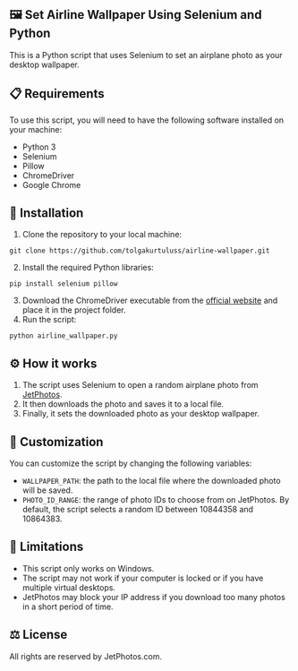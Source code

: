 ## 🖼️ Set Airline Wallpaper Using Selenium and Python
This is a Python script that uses Selenium to set an airplane photo as your desktop wallpaper.

## 📋 Requirements
To use this script, you will need to have the following software installed on your machine:

* Python 3
* Selenium
* Pillow
* ChromeDriver
* Google Chrome

## 🚀 Installation

1. Clone the repository to your local machine:
```
git clone https://github.com/tolgakurtuluss/airline-wallpaper.git
```

2. Install the required Python libraries:
```
pip install selenium pillow
```
3. Download the ChromeDriver executable from the [official website](https://sites.google.com/a/chromium.org/chromedriver/downloads) and place it in the project folder.
4. Run the script:
```
python airline_wallpaper.py
```


## ⚙️ How it works

1. The script uses Selenium to open a random airplane photo from [JetPhotos](https://www.jetphotos.com/).
2. It then downloads the photo and saves it to a local file.
3. Finally, it sets the downloaded photo as your desktop wallpaper.

## 🔧 Customization

You can customize the script by changing the following variables:

- `WALLPAPER_PATH`: the path to the local file where the downloaded photo will be saved.
- `PHOTO_ID_RANGE`: the range of photo IDs to choose from on JetPhotos. By default, the script selects a random ID between 10844358 and 10864383.

## 🚫 Limitations

- This script only works on Windows.
- The script may not work if your computer is locked or if you have multiple virtual desktops.
- JetPhotos may block your IP address if you download too many photos in a short period of time.

## ⚖️ License
All rights are reserved by JetPhotos.com.
